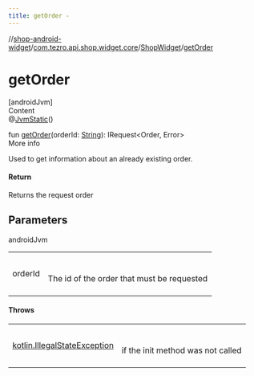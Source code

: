 ```yaml
---
title: getOrder -
---
```

//[shop-android-widget](../../../index.md)/[com.tezro.api.shop.widget.core](../index.md)/[ShopWidget](index.md)/[getOrder](get-order.md)



# getOrder  
[androidJvm]  
Content  
@[JvmStatic](https://kotlinlang.org/api/latest/jvm/stdlib/kotlin.jvm/-jvm-static/index.html)()  
  
fun [getOrder](get-order.md)(orderId: [String](https://kotlinlang.org/api/latest/jvm/stdlib/kotlin/-string/index.html)): IRequest<Order, Error>  
More info  


Used to get information about an already existing order.



#### Return  


Returns the request order



## Parameters  
  
androidJvm  
  
| | |
|---|---|
| <a name="com.tezro.api.shop.widget.core/ShopWidget/getOrder/#kotlin.String/PointingToDeclaration/"></a>orderId| <a name="com.tezro.api.shop.widget.core/ShopWidget/getOrder/#kotlin.String/PointingToDeclaration/"></a><br><br>The id of the order that must be requested<br><br>|
  


#### Throws  
  
| | |
|---|---|
| <a name="com.tezro.api.shop.widget.core/ShopWidget/getOrder/#kotlin.String/PointingToDeclaration/"></a>[kotlin.IllegalStateException](https://kotlinlang.org/api/latest/jvm/stdlib/kotlin/-illegal-state-exception/index.html)| <a name="com.tezro.api.shop.widget.core/ShopWidget/getOrder/#kotlin.String/PointingToDeclaration/"></a><br><br>if the init method was not called<br><br>|
  



